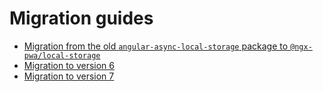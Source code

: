 # Migration guides

- [Migration from the old `angular-async-local-storage` package to `@ngx-pwa/local-storage`](./docs/MIGRATION_TO_NEW_PACKAGE.md)
- [Migration to version 6](./docs/MIGRATION_TO_V6.md)
- [Migration to version 7](./docs/MIGRATION_TO_V7.md)
